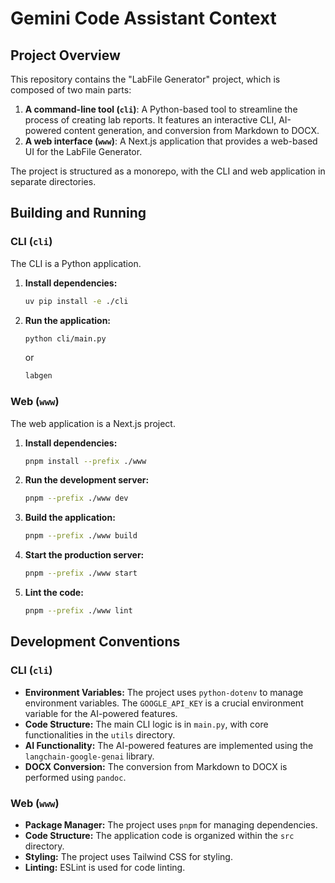 # Gemini Code Assistant Context

## Project Overview

This repository contains the "LabFile Generator" project, which is composed of two main parts:

1.  **A command-line tool (`cli`)**: A Python-based tool to streamline the process of creating lab reports. It features an interactive CLI, AI-powered content generation, and conversion from Markdown to DOCX.
2.  **A web interface (`www`)**: A Next.js application that provides a web-based UI for the LabFile Generator.

The project is structured as a monorepo, with the CLI and web application in separate directories.

## Building and Running

### CLI (`cli`)

The CLI is a Python application.

1.  **Install dependencies:**
    ```bash
    uv pip install -e ./cli
    ```

2.  **Run the application:**
    ```bash
    python cli/main.py
    ```
    or
    ```bash
    labgen
    ```

### Web (`www`)

The web application is a Next.js project.

1.  **Install dependencies:**
    ```bash
    pnpm install --prefix ./www
    ```

2.  **Run the development server:**
    ```bash
    pnpm --prefix ./www dev
    ```

3.  **Build the application:**
    ```bash
    pnpm --prefix ./www build
    ```

4.  **Start the production server:**
    ```bash
    pnpm --prefix ./www start
    ```

5.  **Lint the code:**
    ```bash
    pnpm --prefix ./www lint
    ```

## Development Conventions

### CLI (`cli`)

*   **Environment Variables:** The project uses `python-dotenv` to manage environment variables. The `GOOGLE_API_KEY` is a crucial environment variable for the AI-powered features.
*   **Code Structure:** The main CLI logic is in `main.py`, with core functionalities in the `utils` directory.
*   **AI Functionality:** The AI-powered features are implemented using the `langchain-google-genai` library.
*   **DOCX Conversion:** The conversion from Markdown to DOCX is performed using `pandoc`.

### Web (`www`)

*   **Package Manager:** The project uses `pnpm` for managing dependencies.
*   **Code Structure:** The application code is organized within the `src` directory.
*   **Styling:** The project uses Tailwind CSS for styling.
*   **Linting:** ESLint is used for code linting.
